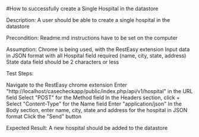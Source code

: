 #How to successfully create a Single Hospital in the datastore

Description: A user should be able to create a single hospital in the datastore

Precondition: Readme.md instructions have to be set on the computer

Assumption: Chrome is being used, with the RestEasy extension
Input data in JSON format with all Hospital field required (name, city, state, address)
State data field should be 2 characters or less

Test Steps:

Navigate to the RestEasy chrome extension
Enter "http://localhost/casecheckapp/public/index.php/api/v1/hospital" in the URL field
Select "POST" for the Method field 
In the Headers section, click +
Select "Content-Type" for the Name field
Enter "application/json"
In the Body section, enter name, city, state and address for the hospital in JSON format
Click the "Send" button

Expected Result: A new hospital should be added to the datastore